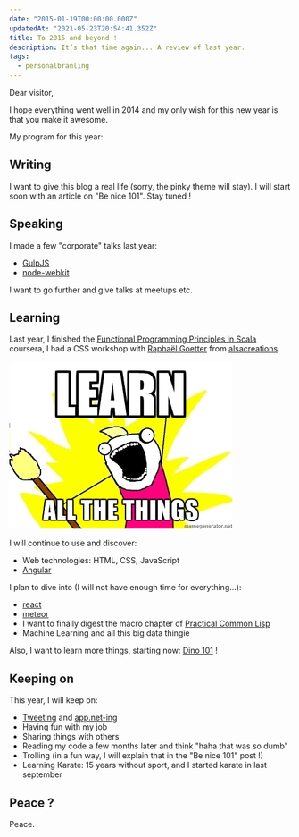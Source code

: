 ```yaml
---
date: "2015-01-19T00:00:00.000Z"
updatedAt: "2021-05-23T20:54:41.352Z"
title: To 2015 and beyond !
description: It’s that time again... A review of last year.
tags:
  - personalbranling
---
```


Dear visitor,

I hope everything went well in 2014 and my only wish for this new year is that you make it awesome.

My program for this year:

## Writing

I want to give this blog a real life (sorry, the pinky theme will stay).
I will start soon with an article on "Be nice 101". Stay tuned !

## Speaking

I made a few "corporate" talks last year:

- [GulpJS](http://slides.com/siegfriedehret/gulpjs#/)
- [node-webkit](http://slides.com/siegfriedehret/node-webkit#/)

I want to go further and give talks at meetups etc.

## Learning

Last year, I finished the [Functional Programming Principles in Scala](https://www.coursera.org/course/progfun) coursera, I had a CSS workshop with [Raphaël Goetter](http://goetter.fr/) from [alsacreations](http://www.alsacreations.com/).

![Learn all the things](../../../public/assets/contentful/5b94SCN2t2PU34J20FsJUp/dc5cab70587236bf71f15c1700952617/iltni.jpg)

I will continue to use and discover:

- Web technologies: HTML, CSS, JavaScript
- [Angular](https://angularjs.org/)

I plan to dive into (I will not have enough time for everything...):

- [react](https://facebook.github.io/react/)
- [meteor](https://www.meteor.com/)
- I want to finally digest the macro chapter of [Practical Common Lisp](http://www.amazon.com/Practical-Common-Experts-Programming-Languages/dp/1430242906/)
- Machine Learning and all this big data thingie

Also, I want to learn more things, starting now: [Dino 101](https://www.coursera.org/course/dino101) !

## Keeping on

This year, I will keep on:

- [Tweeting](https://twitter.com/SiegfriedEhret) and [app.net-ing](https://alpha.app.net/siegfriedehret)
- Having fun with my job
- Sharing things with others
- Reading my code a few months later and think "haha that was so dumb"
- Trolling (in a fun way, I will explain that in the "Be nice 101" post !)
- Learning Karate: 15 years without sport, and I started karate in last september

## Peace ?

Peace.
